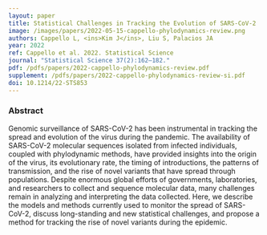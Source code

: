 ```yaml
---
layout: paper
title: Statistical Challenges in Tracking the Evolution of SARS-CoV-2
image: /images/papers/2022-05-15-cappello-phylodynamics-review.png
authors: Cappello L, <ins>Kim J</ins>, Liu S, Palacios JA
year: 2022
ref: Cappello et al. 2022. Statistical Science
journal: "Statistical Science 37(2):162–182."
pdf: /pdfs/papers/2022-cappello-phylodynamics-review.pdf
supplement: /pdfs/papers/2022-cappello-phylodynamics-review-si.pdf
doi: 10.1214/22-STS853
---
```


### Abstract
Genomic surveillance of SARS-CoV-2 has been instrumental in tracking the spread and evolution of the virus during the pandemic. The availability of SARS-CoV-2 molecular sequences isolated from infected individuals, coupled with phylodynamic methods, have provided insights into the origin of the virus, its evolutionary rate, the timing of introductions, the patterns of transmission, and the rise of novel variants that have spread through populations. Despite enormous global efforts of governments, laboratories, and researchers to collect and sequence molecular data, many challenges remain in analyzing and interpreting the data collected. Here, we describe the models and methods currently used to monitor the spread of SARS-CoV-2, discuss long-standing and new statistical challenges, and propose a method for tracking the rise of novel variants during the epidemic.

